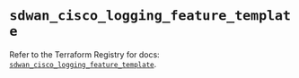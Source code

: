 # `sdwan_cisco_logging_feature_template`

Refer to the Terraform Registry for docs: [`sdwan_cisco_logging_feature_template`](https://registry.terraform.io/providers/ciscodevnet/sdwan/0.8.0/docs/resources/cisco_logging_feature_template).
